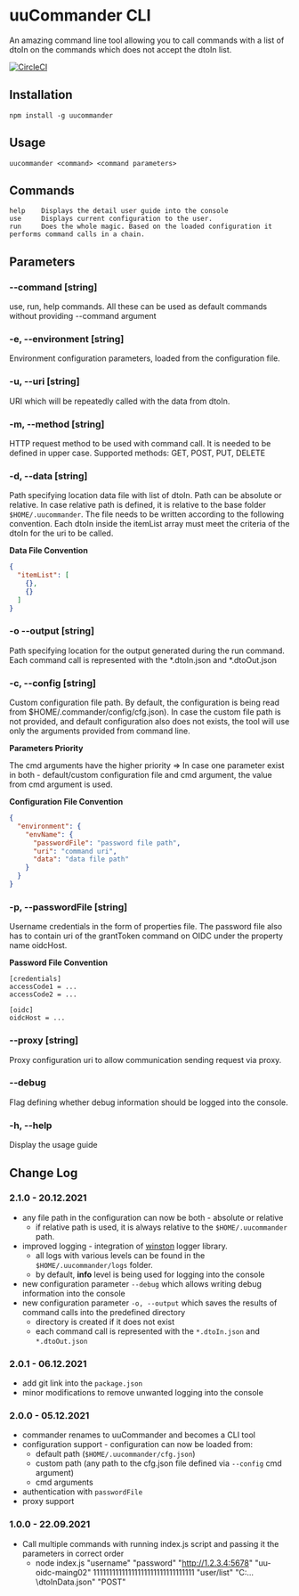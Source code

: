 # uuCommander CLI

An amazing command line tool allowing you to call commands with a list of dtoIn on the commands which does not accept the dtoIn list.

[![CircleCI](https://circleci.com/gh/xaverric/commander/tree/master.svg?style=shield)](https://circleci.com/gh/xaverric/commander/tree/master)

## Installation
```
npm install -g uucommander
```

## Usage
```
uucommander <command> <command parameters>
```

## Commands
```
help    Displays the detail user guide into the console
use     Displays current configuration to the user.
run     Does the whole magic. Based on the loaded configuration it performs command calls in a chain.
```

## Parameters
### **--command** [string] 
use, run, help commands. All these can be used as default commands without providing --command argument

### -e, --environment [string]
Environment configuration parameters, loaded from the configuration file.

### -u, --uri [string]
URI which will be repeatedly called with the data from dtoIn.

### -m, --method [string]
HTTP request method to be used with command call. It is needed to be defined in upper case. Supported methods: GET, POST, PUT, DELETE

###  -d, --data [string]
Path specifying location data file with list of dtoIn. Path can be absolute or relative. In case relative path is defined, it is relative to the base folder ```$HOME/.uucommander```. The file needs to be written according to the following convention. Each dtoIn inside the itemList array must meet the criteria of the dtoIn for the uri to be called.

**Data File Convention**
```json
{
  "itemList": [
    {}, 
    {}
  ]
}
```
### -o --output [string]
Path specifying location for the output generated during the run command. Each command call is represented with the *.dtoIn.json and *.dtoOut.json

### -c, --config [string]
Custom configuration file path. By default, the configuration is being read from $HOME/.commander/config/cfg.json). In case the custom file path is not provided, and default configuration also does not exists, the tool will use only the arguments provided from command line.

**Parameters Priority**

The cmd arguments have the higher priority => In case one parameter exist in both - default/custom configuration file and cmd argument, the value from cmd argument is used.

**Configuration File Convention**
```json
{
  "environment": {
    "envName": { 
      "passwordFile": "password file path", 
      "uri": "command uri", 
      "data": "data file path"
    }
  }
}
```

### -p, --passwordFile [string]
Username credentials in the form of properties file. The password file also
has to contain uri of the grantToken command on OIDC under the property name
oidcHost.

**Password File Convention**
```properties
[credentials]
accessCode1 = ...
accessCode2 = ...

[oidc]
oidcHost = ...
```

### --proxy [string]
Proxy configuration uri to allow communication sending request via proxy.

### --debug
Flag defining whether debug information should be logged into the console.

### -h, --help                  
Display the usage guide

## Change Log
### 2.1.0 - 20.12.2021
* any file path in the configuration can now be both - absolute or relative
  * if relative path is used, it is always relative to the ```$HOME/.uucommander``` path.
* improved logging - integration of [winston](https://github.com/winstonjs/winston) logger library.
  * all logs with various levels can be found in the ```$HOME/.uucommander/logs``` folder.
  * by default, **info** level is being used for logging into the console
* new configuration parameter ```--debug``` which allows writing debug information into the console
* new configuration parameter ```-o, --output``` which saves the results of command calls into the predefined directory 
  * directory is created if it does not exist
  * each command call is represented with the ```*.dtoIn.json``` and ```*.dtoOut.json```

### 2.0.1 - 06.12.2021
* add git link into the ```package.json```
* minor modifications to remove unwanted logging into the console
### 2.0.0 - 05.12.2021
* commander renames to uuCommander and becomes a CLI tool
* configuration support - configuration can now be loaded from:
  * default path (```$HOME/.uucommander/cfg.json```)
  * custom path (any path to the cfg.json file defined via ```--config``` cmd argument)
  * cmd arguments
* authentication with ```passwordFile``` 
* proxy support
### 1.0.0 - 22.09.2021
* Call multiple commands with running index.js script and passing it the parameters in correct order
  * node index.js "username" "password" "http://1.2.3.4:5678" "uu-oidc-maing02" 11111111111111111111111111111111 "user/list" "C:\... \dtoInData.json" "POST"
